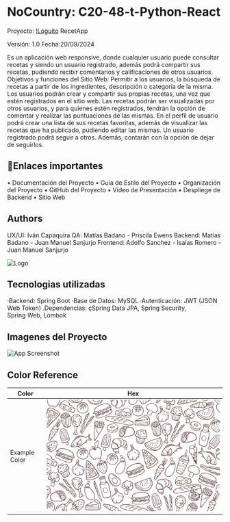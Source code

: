 

 # NoCountry: C20-48-t-Python-React

Proyecto: [!Loguito](https://github.com/No-Country-simulation/C20-48-t-python-react/blob/main/FrontEnd/src/assets/ollitalight.svg) RecetApp

Versión: 1.0
Fecha:20/09/2024

Es un aplicación web responsive, donde cualquier usuario puede consultar recetas y siendo un usuario registrado, además podrá compartir sus recetas, pudiendo recibir comentarios y calificaciones de otros usuarios. ‌ Objetivos y funciones del Sitio Web: Permitir a los usuarios, la búsqueda de recetas a partir de los ingredientes, descripción o categoría de la misma. Los usuarios podrán crear y compartir sus propias recetas, una vez que estén registrados en el sitio web. Las recetas podrán ser visualizadas por otros usuarios, y para quienes estén registrados, tendrán la opción de comentar y realizar las puntuaciones de las mismas. En el perfil de usuario podrá crear una lista de sus recetas favoritas, además de visualizar las recetas que ha publicado, pudiendo editar las mismas. Un usuario registrado podrá seguir a otros. Además, contarán con la opción de dejar de seguirlos.






## 🔗Enlaces importantes

•	Documentación del Proyecto
•	Guía de Estilo del Proyecto
•	Organización del Proyecto
•	GitHub del Proyecto
•	Video de Presentación
•	Despliege de Backend
•	Sitio Web



## Authors

UX/UI: Iván Capaquira
QA: Matías Badano - Priscila Ewens 
Backend: Matias Badano - Juan Manuel Sanjurjo
Frontend:  Adolfo Sanchez - Isaías Romero - Juan Manuel Sanjurjo


![Logo](https://github.com/No-Country-simulation/C20-48-t-python-react/blob/main/FrontEnd/src/assets/logoRecetApp.svg)


## Tecnologias utilizadas

·Backend: Spring Boot
·Base de Datos: MySQL
·Autenticación: JWT (JSON Web Token) 
.Dependencias: çSpring Data JPA, Spring Security,  
 Spring Web, Lombok


## Imagenes del Proyecto

![App Screenshot](https://github.com/No-Country-simulation/C20-48-t-python-react/blob/main/Documentacion/cap1.jpg)

## Color Reference

| Color             | Hex                                                                |
| ----------------- | ------------------------------------------------------------------ |
| Example Color | ![fond](FrontEnd/src/assets/fondoapp2.png) 
